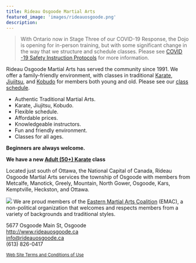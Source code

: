 ```yaml
---
title: Rideau Osgoode Martial Arts
featured_image: 'images/rideauosgoode.png'
description: 
---
```

> With Ontario now in Stage Three of our COVID-19 Response, the Dojo is opening for in-person training, but with some significant change in the way that we structure and schedule classes. Please see [COVID -19 Safety Instruction Protocols](/covid) for more information.

Rideau Osgoode Martial Arts  has served the community since 1991. We offer a family-friendly environment, with classes in traditional [Karate](/karate), [Jiujitsu](/jiujitsu), and [Kobudo](/kobudo) for members both young and old. Please see our [class schedule](/schedule).

* Authentic Traditional Martial Arts.
* Karate, Jiujitsu, Kobudo.
* Flexible schedule.
* Affordable prices.
* Knowledgeable instructors.
* Fun and friendly environment.
* Classes for all ages.

**Beginners are always welcome.** 

**We have a new [Adult (50+) Karate](/adult) class**

Located just south of Ottawa, the National Capital of Canada, Rideau Osgoode Martial Arts services the township of Osgoode with members from Metcalfe, Manotick, Greely, Mountain, North Gower, Osgoode, Kars, Kemptville, Heckston, and Ottawa.

![](/images/emac75a.png#right)
We are proud members of the [Eastern Martial Arts Coalition](http://emac-ma.org) (EMAC), a non-political organization that welcomes and respects members from a variety of backgrounds and traditional styles.

5677 Osgoode Main St, Osgoode  
http://www.rideauosgoode.ca  
[info@rideauosgoode.ca](mailto:info@rideauosgoode.ca)  
(613) 826-0417

<sup>[Web Site Terms and Conditions of Use](/terms)</sup>



